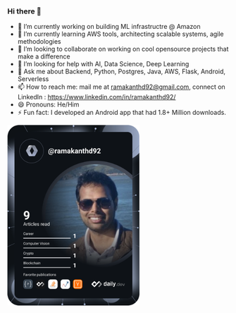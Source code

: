 ### Hi there 👋
  
- 🔭 I’m currently working on building ML infrastructre @ Amazon
- 🌱 I’m currently learning AWS tools, architecting scalable systems, agile methodologies  
- 👯 I’m looking to collaborate on working on cool opensource projects that make a difference  
- 🤔 I’m looking for help with AI, Data Science, Deep Learning 
- 💬 Ask me about Backend, Python, Postgres, Java, AWS, Flask, Android, Serverless
- 📫 How to reach me: mail me at ramakanthd92@gmail.com, connect on LinkedIn : https://www.linkedin.com/in/ramakanthd92/ 
- 😄 Pronouns: He/Him
- ⚡ Fun fact: I developed an Android app that had 1.8+ Million downloads.

<a href="https://app.daily.dev/ramakanthd92"><img src="https://github.com/ramakanthd92/ramakanthd92/blob/master/devcard.svg" width="300" alt="Ramakanth's Dev Card"/></a>
